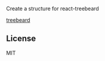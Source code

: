 Create a structure for react-treebeard

[treebeard](https://github.com/alexcurtis/react-treebeard)

## License
MIT
